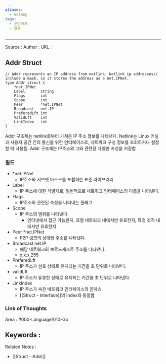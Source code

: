 ```yaml
---
aliases:
  - Golang
tags:
  - 문헌메모
  - 완료
---
```



---


Source :
Author : 
URL :

## Addr Struct
```
// Addr represents an IP address from netlink. Netlink ip addresses// include a mask, so it stores the address as a net.IPNet.  
type Addr struct {  
    *net.IPNet  
    Label       string  
    Flags       int  
    Scope       int  
    Peer        *net.IPNet  
    Broadcast   net.IP  
    PreferedLft int  
    ValidLft    int  
    LinkIndex   int  
}
```

Addr 구조체는 netlink로부터 가져온 IP 주소 정보를 나타낸다. Netlink는 Linux 커널과 사용자 공간 간의 통신을 위한 인터페이스로, 네트워크 구성 정보를 조회하거나 설정할 때 사용됨. Addr 구조체는 IP주소와 그와 관련된 다양한 속성을 저장함

### 필드
- \*net.IPNet
	- IP주소와 서브넷 마스크를 포함하는 표준 라이브러리
- Label
	- IP 주소에 대한 식별자로, 일반적으로 네트워크 인터페이스의 이름을 나타낸다.
- Flags
	- IP주소와 관련된 속성을 나타내는 플래그
- Scope
	- IP 주소의 범위를 나타낸다.
		- 인터넷에서 접근 가능한지, 로컬 네트워크 내에서만 유효한지, 특정 조직 내에서만 유효한지
- Peer \*net.IPNet
	- P2P 링크의 상대방 주소를 나타낸다.
- Broadcast net.IP
	- 해당 네트워크의 브로드캐스트 주소를 나타낸다.
	- x.x.x.255
- PreferedLft
	- IP 주소가 선호 상태로 유지되는 기간을 초 단위로 나타낸다.
- validLft
	- IP 주소가 유효한 상태로 유지되는 기간을 초 단위로 나타낸다.
- LinkIndex
	- IP 주소가 속한 네트워크 인터페이스의 인덱스
	- [[Struct - Interface]]의 Index와 동일함

### Link of Thoughts
Area : #000-Language/010-Go 

Keywords :
- 

Related Notes : 
- [[Struct - Addr]]